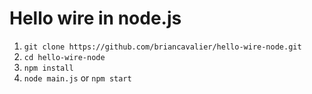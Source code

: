# Hello wire in node.js

1. `git clone https://github.com/briancavalier/hello-wire-node.git`
1. `cd hello-wire-node`
1. `npm install`
1. `node main.js` or `npm start`